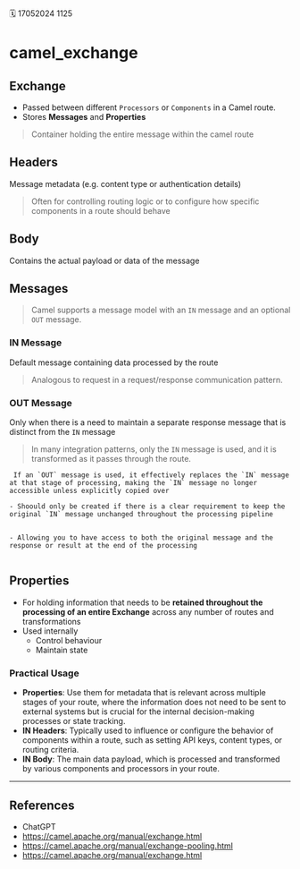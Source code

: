 🗓️ 17052024 1125

# camel_exchange

## Exchange

- Passed between different `Processors` or `Components` in a Camel route.
- Stores **Messages** and **Properties**

> Container holding the entire message within the camel route

## Headers

Message metadata (e.g. content type or authentication details)

> Often for controlling routing logic or to configure how specific components in a route should behave

## Body

Contains the actual payload or data of the message

## Messages

> Camel supports a message model with an `IN` message and an optional `OUT` message.

### IN Message

Default message containing data processed by the route

> Analogous to request in a request/response communication pattern.

### OUT Message

Only when there is a need to maintain a separate response message that is distinct from the `IN` message

> In many integration patterns, only the `IN` message is used, and it is transformed as it passes through the route.

```ad-note
 If an `OUT` message is used, it effectively replaces the `IN` message at that stage of processing, making the `IN` message no longer accessible unless explicitly copied over

- Shoould only be created if there is a clear requirement to keep the original `IN` message unchanged throughout the processing pipeline


- Allowing you to have access to both the original message and the response or result at the end of the processing


```

## Properties

- For holding information that needs to be **retained throughout the processing of an entire Exchange** across any number of routes and transformations
- Used internally
  - Control behaviour
  - Maintain state

### Practical Usage

- **Properties**: Use them for metadata that is relevant across multiple stages of your route, where the information does not need to be sent to external systems but is crucial for the internal decision-making processes or state tracking.
- **IN Headers**: Typically used to influence or configure the behavior of components within a route, such as setting API keys, content types, or routing criteria.
- **IN Body**: The main data payload, which is processed and transformed by various components and processors in your route.

---

## References

- ChatGPT
- https://camel.apache.org/manual/exchange.html
- https://camel.apache.org/manual/exchange-pooling.html
- https://camel.apache.org/manual/exchange.html
